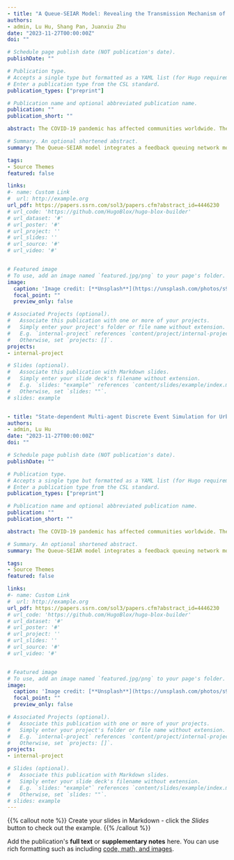 ```yaml
---
- title: "A Queue-SEIAR Model: Revealing the Transmission Mechanism of Epidemics in a Metro Line from a Meso Level"
authors:
- admin, Lu Hu, Shang Pan, Juanxiu Zhu
date: "2023-11-27T00:00:00Z"
doi: ""

# Schedule page publish date (NOT publication's date).
publishDate: ""

# Publication type.
# Accepts a single type but formatted as a YAML list (for Hugo requirements).
# Enter a publication type from the CSL standard.
publication_types: ["preprint"]

# Publication name and optional abbreviated publication name.
publication: ""
publication_short: ""

abstract: The COVID-19 pandemic has affected communities worldwide. The metro, an essential means of public transportation in many cities, is particularly vulnerable to the spread of the virus due to its limited space and complex passenger flow structure. As the basis of quick and effective management decision-making, it is very important but intractable to accurately and quickly capture the transmission mechanism of epidemics in the metro line. This study addresses this challenge by proposing a meso-level Queue-SEIAR model. The Queue-SEIAR model integrates a feedback queuing network model, which captures the nonlinear stochastic effect of the congestion propagation on passenger mobility dynamics in the metro line, with an extended SEIAR (Susceptible, Exposed, Infected, Asymptomatic, and Recovered) epidemic model in multiple-subgroups situations. The risk of infection within a metro line is measured using the Total Number of Newly Exposed Travelers (TNNET). The Macro-level Epidemic Model (MEM) is proven to underestimate the TNNET compared with the proposed Queue-SEIAR model. A recursive algorithm is proposed to solve the Queue-SEIAR model, with time complexity that is independent of passenger volumes and station and train capacities, making it suitable for the analysis and decision-making of large-scale metro lines. The Queue-SEIAR model is validated versus the micro-level agent-based simulation. Numerical experiments reveal some interesting findings (1) The gap between the Queue-SEIAR model and MEM in terms of TNNET will become larger with congestion; (2) From the Queue-SEIAR model, low-demand and low-risk stations may become high-risk because of the congestion propagation, while MEM does not think so; (3) There exists a moderate allowed entering proportion, train dwell time, and social distance to minimize the TNNET; (4) The optimal social distance increases as the train headway or travel demand increases; and (5) The epidemic prevention effectiveness of side platforms surpasses that of island platforms.

# Summary. An optional shortened abstract.
summary: The Queue-SEIAR model integrates a feedback queuing network model, which captures the nonlinear stochastic effect of the congestion propagation on passenger mobility dynamics in the metro line, with an extended SEIAR (Susceptible, Exposed, Infected, Asymptomatic, and Recovered) epidemic model in multiple-subgroups situations.

tags:
- Source Themes
featured: false

links:
#- name: Custom Link
#  url: http://example.org
url_pdf: https://papers.ssrn.com/sol3/papers.cfm?abstract_id=4446230
# url_code: 'https://github.com/HugoBlox/hugo-blox-builder'
# url_dataset: '#'
# url_poster: '#'
# url_project: ''
# url_slides: ''
# url_source: '#'
# url_video: '#'


# Featured image
# To use, add an image named `featured.jpg/png` to your page's folder. 
image:
  caption: 'Image credit: [**Unsplash**](https://unsplash.com/photos/s9CC2SKySJM)'
  focal_point: ""
  preview_only: false

# Associated Projects (optional).
#   Associate this publication with one or more of your projects.
#   Simply enter your project's folder or file name without extension.
#   E.g. `internal-project` references `content/project/internal-project/index.md`.
#   Otherwise, set `projects: []`.
projects:
- internal-project

# Slides (optional).
#   Associate this publication with Markdown slides.
#   Simply enter your slide deck's filename without extension.
#   E.g. `slides: "example"` references `content/slides/example/index.md`.
#   Otherwise, set `slides: ""`.
# slides: example


- title: "State-dependent Multi-agent Discrete Event Simulation for Urban Rail Transit Passenger Flow"
authors:
- admin, Lu Hu
date: "2023-11-27T00:00:00Z"
doi: ""

# Schedule page publish date (NOT publication's date).
publishDate: ""

# Publication type.
# Accepts a single type but formatted as a YAML list (for Hugo requirements).
# Enter a publication type from the CSL standard.
publication_types: ["preprint"]

# Publication name and optional abbreviated publication name.
publication: ""
publication_short: ""

abstract: The COVID-19 pandemic has affected communities worldwide. The metro, an essential means of public transportation in many cities, is particularly vulnerable to the spread of the virus due to its limited space and complex passenger flow structure. As the basis of quick and effective management decision-making, it is very important but intractable to accurately and quickly capture the transmission mechanism of epidemics in the metro line. This study addresses this challenge by proposing a meso-level Queue-SEIAR model. The Queue-SEIAR model integrates a feedback queuing network model, which captures the nonlinear stochastic effect of the congestion propagation on passenger mobility dynamics in the metro line, with an extended SEIAR (Susceptible, Exposed, Infected, Asymptomatic, and Recovered) epidemic model in multiple-subgroups situations. The risk of infection within a metro line is measured using the Total Number of Newly Exposed Travelers (TNNET). The Macro-level Epidemic Model (MEM) is proven to underestimate the TNNET compared with the proposed Queue-SEIAR model. A recursive algorithm is proposed to solve the Queue-SEIAR model, with time complexity that is independent of passenger volumes and station and train capacities, making it suitable for the analysis and decision-making of large-scale metro lines. The Queue-SEIAR model is validated versus the micro-level agent-based simulation. Numerical experiments reveal some interesting findings (1) The gap between the Queue-SEIAR model and MEM in terms of TNNET will become larger with congestion; (2) From the Queue-SEIAR model, low-demand and low-risk stations may become high-risk because of the congestion propagation, while MEM does not think so; (3) There exists a moderate allowed entering proportion, train dwell time, and social distance to minimize the TNNET; (4) The optimal social distance increases as the train headway or travel demand increases; and (5) The epidemic prevention effectiveness of side platforms surpasses that of island platforms.

# Summary. An optional shortened abstract.
summary: The Queue-SEIAR model integrates a feedback queuing network model, which captures the nonlinear stochastic effect of the congestion propagation on passenger mobility dynamics in the metro line, with an extended SEIAR (Susceptible, Exposed, Infected, Asymptomatic, and Recovered) epidemic model in multiple-subgroups situations.

tags:
- Source Themes
featured: false

links:
#- name: Custom Link
#  url: http://example.org
url_pdf: https://papers.ssrn.com/sol3/papers.cfm?abstract_id=4446230
# url_code: 'https://github.com/HugoBlox/hugo-blox-builder'
# url_dataset: '#'
# url_poster: '#'
# url_project: ''
# url_slides: ''
# url_source: '#'
# url_video: '#'


# Featured image
# To use, add an image named `featured.jpg/png` to your page's folder. 
image:
  caption: 'Image credit: [**Unsplash**](https://unsplash.com/photos/s9CC2SKySJM)'
  focal_point: ""
  preview_only: false

# Associated Projects (optional).
#   Associate this publication with one or more of your projects.
#   Simply enter your project's folder or file name without extension.
#   E.g. `internal-project` references `content/project/internal-project/index.md`.
#   Otherwise, set `projects: []`.
projects:
- internal-project

# Slides (optional).
#   Associate this publication with Markdown slides.
#   Simply enter your slide deck's filename without extension.
#   E.g. `slides: "example"` references `content/slides/example/index.md`.
#   Otherwise, set `slides: ""`.
# slides: example
---
```


{{% callout note %}}
Create your slides in Markdown - click the *Slides* button to check out the example.
{{% /callout %}}

Add the publication's **full text** or **supplementary notes** here. You can use rich formatting such as including [code, math, and images](https://docs.hugoblox.com/content/writing-markdown-latex/).

